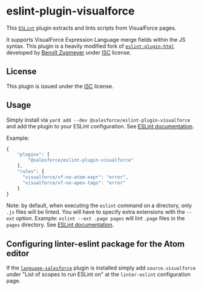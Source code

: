 # eslint-plugin-visualforce

This [`ESLint`](https://eslint.org) plugin extracts and lints scripts from VisualForce pages.

It supports VisualForce Expression Language merge fields within the JS syntax.
This plugin is a heavily modified fork of [`eslint-plugin-html`](https://github.com/BenoitZugmeyer/eslint-plugin-html) developed by [Benoît Zugmeyer](https://github.com/BenoitZugmeyer) under [ISC](https://opensource.org/licenses/ISC) license.

## License

This plugin is issued under the [ISC](./LICENSE) license.

## Usage

Simply install via `yard add --dev @salesforce/eslint-plugin-visualforce` and add the plugin to your ESLint
configuration. See
[ESLint documentation](http://eslint.org/docs/user-guide/configuring#configuring-plugins).

Example:

```javascript
{
    "plugins": [
        "@salesforce/eslint-plugin-visualforce"
    ],
    "rules": {
      "visualforce/vf-no-atom-expr": "error",
      "visualforce/vf-no-apex-tags": "error"
    }
}
```

Note: by default, when executing the `eslint` command on a directory, only `.js` files will be
linted. You will have to specify extra extensions with the `--ext` option. Example: `eslint --ext
.page pages` will lint `.page` files in the `pages` directory. See [ESLint
documentation](http://eslint.org/docs/user-guide/command-line-interface#ext).

## Configuring linter-eslint package for the Atom editor

If the [`language-salesforce`](https://atom.io/packages/language-salesforce) plugin is installed simply add `source.visualforce` under "List of scopes to run ESLint on" at the `linter-eslint` configuration page.
